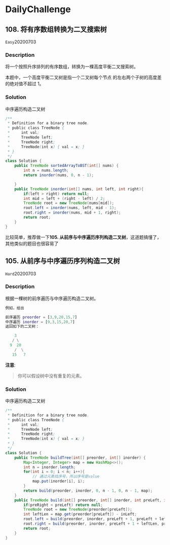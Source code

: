 # DailyChallenge

## 108. 将有序数组转换为二叉搜索树

`Easy`20200703

### Description

将一个按照升序排列的有序数组，转换为一棵高度平衡二叉搜索树。

本题中，一个高度平衡二叉树是指一个二叉树每个节点 的左右两个子树的高度差的绝对值不超过 1。

### Solution

中序遍历构造二叉树

```java
/**
 * Definition for a binary tree node.
 * public class TreeNode {
 *     int val;
 *     TreeNode left;
 *     TreeNode right;
 *     TreeNode(int x) { val = x; }
 * }
 */
class Solution {
    public TreeNode sortedArrayToBST(int[] nums) {
        int n = nums.length;
        return inorder(nums, 0, n - 1);

    }
    public TreeNode inorder(int[] nums, int left, int right){
        if(left > right) return null;
        int mid = left + (right - left) / 2;
        TreeNode root = new TreeNode(nums[mid]);
        root.left = inorder(nums, left, mid - 1);
        root.right = inorder(nums, mid + 1, right);
        return root;
    }
}
```

比较简单，推荐做一下**105. 从前序与中序遍历序列构造二叉树**，这道题搞懂了，其他类似的题目也很容易了

## 105. 从前序与中序遍历序列构造二叉树

`Hard`20200703

### Description

根据一棵树的前序遍历与中序遍历构造二叉树。

```matlab
例如，给出

前序遍历 preorder = [3,9,20,15,7]
中序遍历 inorder = [9,3,15,20,7]
返回如下的二叉树：

    3
   / \
  9  20
    /  \
   15   7
```

**注意**:
> 你可以假设树中没有重复的元素。

### Solution

中序遍历构造二叉树

```java
/**
 * Definition for a binary tree node.
 * public class TreeNode {
 *     int val;
 *     TreeNode left;
 *     TreeNode right;
 *     TreeNode(int x) { val = x; }
 * }
 */
class Solution {
    public TreeNode buildTree(int[] preorder, int[] inorder) {
        Map<Integer, Integer> map = new HashMap<>();
        int n = inorder.length;
        for(int i = 0; i < n; i++){
            // 通过元素找序号，所以序号是value
            map.put(inorder[i], i);
        }
        return build(preorder, inorder, 0, n - 1, 0, n - 1, map);
    }
    public TreeNode build(int[] preorder, int[] inorder, int preLeft, int preRight, int inLeft, int inRight, Map<Integer, Integer> map){
        if(preRight < preLeft) return null;
        TreeNode root = new TreeNode(preorder[preLeft]);
        int leftLen = map.get(preorder[preLeft]) - inLeft;
        root.left = build(preorder, inorder, preLeft + 1, preLeft + leftLen, inLeft, inLeft + leftLen, map);
        root.right = build(preorder, inorder, preLeft + 1 + leftLen, preRight, inLeft + leftLen + 1, inRight, map);
        return root;
    }
}
```
